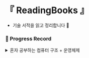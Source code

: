 # 『 ReadingBooks 』

- 기술 서적을 읽고 정리합니다 📖

### 📍 Progress Record

<details>
<summary> 혼자 공부하는 컴퓨터 구조 + 운영체제 </summary>

| 1️⃣ | 혼자 공부하는 컴퓨터 구조 + 운영체제                                                                                           |
|:---:|-----------------------------------------------------------------------------------------------------------------|
| 1강  | [컴퓨터 구조를 알아야 하는 이유](https://github.com/yunji1201/ReadingBooks/blob/main/computer/1_컴퓨터학습이유.md)                  |
| 2강  | [컴퓨터 구조의 큰 그림](https://github.com/yunji1201/ReadingBooks/blob/main/computer/2_컴퓨터구조.md)                         |
| 3강  | [컴퓨터의 핵심 부품](https://github.com/yunji1201/ReadingBooks/blob/main/computer/3_컴퓨터핵심부품.md)                         |
| 4강  | [0과 1로 숫자를 표현하는 방법](https://github.com/yunji1201/ReadingBooks/blob/main/computer/4_0과1로숫자표현.md)                 |
| 5강  | [0과 1로 문자를 표현하는 방법](https://github.com/yunji1201/ReadingBooks/blob/main/computer/5_0과1로문자표현.md)                 |
| 6강  | [소스코드와 명령어](https://github.com/yunji1201/ReadingBooks/blob/main/computer/6_소스코드와명령어.md)                         |
| 7강  | [명령어의 구조와 주소 지정 방식](https://github.com/yunji1201/ReadingBooks/blob/main/computer/7_명령어구조와주소지정방식.md)             |
| 8강  | [C언어의 컴파일 과정](https://github.com/yunji1201/ReadingBooks/blob/main/computer/8_C언어의컴파일과정.md)                      |
| 9강  | [CPU의 내부 구성 - ALU와 제어장치](https://github.com/yunji1201/ReadingBooks/blob/main/computer/9_ALU와제어장치.md)            |
| 10강 | [CPU의 내부 구성 - 레지스터](https://github.com/yunji1201/ReadingBooks/blob/main/computer/10_레지스터.md)                    |
| 11강 | [명령어 사이클과 인터럽트](https://github.com/yunji1201/ReadingBooks/blob/main/computer/11_명령어사이클과인터럽트.md)                 |
| 12강 | [빠른 CPU를 위한 설계 기법](https://github.com/yunji1201/ReadingBooks/blob/main/computer/12_빠른CPU설계기법.md)                |
| 13강 | [명령어 병렬 처리 기법](https://github.com/yunji1201/ReadingBooks/blob/main/computer/13_명령어병렬처리기법.md)                    |
| 14강 | [명령어 집합 구조, CISC와 RISC](https://github.com/yunji1201/ReadingBooks/blob/main/computer/14_명령어집합구조.md)             |
| 15강 | [RAM의 특성과 종류](https://github.com/yunji1201/ReadingBooks/blob/main/computer/15_RAM특성과종류.md)                      |
| 16강 | [메모리의 주소 공간-물리 주소와 논리 주소](https://github.com/yunji1201/ReadingBooks/blob/main/computer/16_메모리주소공간.md)           |
| 17강 | [캐시 메모리](https://github.com/yunji1201/ReadingBooks/blob/main/computer/17_캐시메모리.md)                              |
| 18강 | [다양한 보조기억장치 (하드 디스크와 플래시 메모리)](https://github.com/yunji1201/ReadingBooks/blob/main/computer/18_하드디스크와플래시메모리.md) |
| 19강 | [RAID의 정의와 종류](https://github.com/yunji1201/ReadingBooks/blob/main/computer/19_RAID정의와종류.md)                    |
| 20강 | [장치 컨트롤러와 장치 드라이버](https://github.com/yunji1201/ReadingBooks/blob/main/computer/20_장치컨트롤러와장치드라이버.md)            |
| 21강 | [다양한 입출력 방법](https://github.com/yunji1201/ReadingBooks/blob/main/computer/21_다양한입출력방법.md)            |
| 22강 | [레지스터를 직접 조작하며 입출력 해보기](https://github.com/yunji1201/ReadingBooks/blob/main/computer/22_레지스터를조작해서입출력하기.md)            |
| 23강 | [운영체제를 알아야 하는 이유](https://github.com/yunji1201/ReadingBooks/blob/main/computer/23_운영체제알아야하는이유.md)            |
| 24강 | [운영체제의 큰 그림](https://github.com/yunji1201/ReadingBooks/blob/main/computer/24_운영체제큰그림.md)            |
| 25강 | [시스템 호출(system call) 직접 관찰하기](https://github.com/yunji1201/ReadingBooks/blob/main/computer/25_시스템호출관찰.md)            |

</details>
